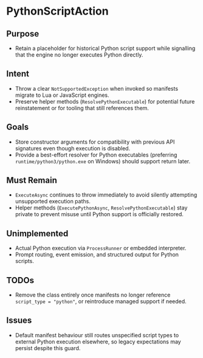 # PythonScriptAction

## Purpose
- Retain a placeholder for historical Python script support while signalling that the engine no longer executes Python directly.

## Intent
- Throw a clear `NotSupportedException` when invoked so manifests migrate to Lua or JavaScript engines.
- Preserve helper methods (`ResolvePythonExecutable`) for potential future reinstatement or for tooling that still references them.

## Goals
- Store constructor arguments for compatibility with previous API signatures even though execution is disabled.
- Provide a best-effort resolver for Python executables (preferring `runtime/python3/python.exe` on Windows) should support return later.

## Must Remain
- `ExecuteAsync` continues to throw immediately to avoid silently attempting unsupported execution paths.
- Helper methods (`ExecutePythonAsync`, `ResolvePythonExecutable`) stay private to prevent misuse until Python support is officially restored.

## Unimplemented
- Actual Python execution via `ProcessRunner` or embedded interpreter.
- Prompt routing, event emission, and structured output for Python scripts.

## TODOs
- Remove the class entirely once manifests no longer reference `script_type = "python"`, or reintroduce managed support if needed.

## Issues
- Default manifest behaviour still routes unspecified script types to external Python execution elsewhere, so legacy expectations may persist despite this guard.
